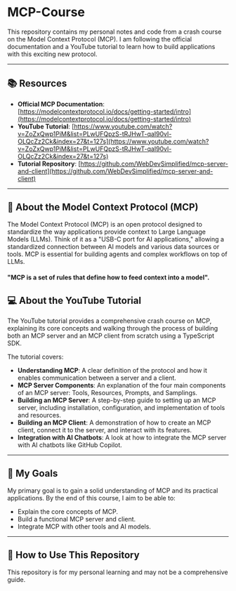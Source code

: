 # MCP-Course

This repository contains my personal notes and code from a crash course on the Model Context Protocol (MCP). I am following the official documentation and a YouTube tutorial to learn how to build applications with this exciting new protocol.

---

## 📚 Resources

- **Official MCP Documentation**: [https://modelcontextprotocol.io/docs/getting-started/intro](https://modelcontextprotocol.io/docs/getting-started/intro)
- **YouTube Tutorial**: [https://www.youtube.com/watch?v=ZoZxQwp1PiM&list=PLwUFQpzS-tRJHwT-qaI90vl-OLQcZz2Ck&index=27&t=127s](https://www.youtube.com/watch?v=ZoZxQwp1PiM&list=PLwUFQpzS-tRJHwT-qaI90vl-OLQcZz2Ck&index=27&t=127s)
- **Tutorial Repository**: [https://github.com/WebDevSimplified/mcp-server-and-client](https://github.com/WebDevSimplified/mcp-server-and-client)

---

## 📝 About the Model Context Protocol (MCP)

The Model Context Protocol (MCP) is an open protocol designed to standardize the way applications provide context to Large Language Models (LLMs). Think of it as a "USB-C port for AI applications," allowing a standardized connection between AI models and various data sources or tools. MCP is essential for building agents and complex workflows on top of LLMs.

#### "MCP is a set of rules that define how to feed context into a model".

## 💻 About the YouTube Tutorial

The YouTube tutorial provides a comprehensive crash course on MCP, explaining its core concepts and walking through the process of building both an MCP server and an MCP client from scratch using a TypeScript SDK.

The tutorial covers:

- **Understanding MCP**: A clear definition of the protocol and how it enables communication between a server and a client.
- **MCP Server Components**: An explanation of the four main components of an MCP server: Tools, Resources, Prompts, and Samplings.
- **Building an MCP Server**: A step-by-step guide to setting up an MCP server, including installation, configuration, and implementation of tools and resources.
- **Building an MCP Client**: A demonstration of how to create an MCP client, connect it to the server, and interact with its features.
- **Integration with AI Chatbots**: A look at how to integrate the MCP server with AI chatbots like GitHub Copilot.

---

## 🎯 My Goals

My primary goal is to gain a solid understanding of MCP and its practical applications. By the end of this course, I aim to be able to:

- Explain the core concepts of MCP.
- Build a functional MCP server and client.
- Integrate MCP with other tools and AI models.

---

## 🚀 How to Use This Repository

This repository is for my personal learning and may not be a comprehensive guide.

